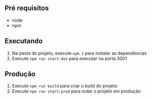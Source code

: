 ## Pré requisitos

- node
- npm

## Executando

1. Na pasta do projeto, execute `npm i` para instalar as dependências
2. Execute `npm run start:dev` para executar na porta 3001

## Produção

1. Execute `npm run build` para criar o build do projeto
2. Execute `npm run start:prod` para rodar o projeto em produção
